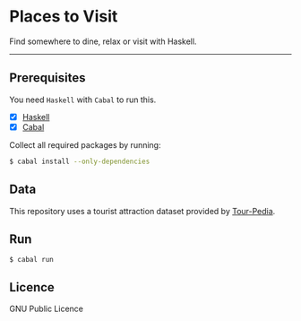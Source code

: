# Places to Visit

Find somewhere to dine, relax or visit with Haskell.

---

## Prerequisites

You need `Haskell` with `Cabal` to run this.

- [x] [Haskell](http://haskell.org/)
- [x] [Cabal](https://www.haskell.org/cabal/)

Collect all required packages by running:

```bash
$ cabal install --only-dependencies
```

## Data

This repository uses a tourist attraction dataset 
provided by [Tour-Pedia](http://tour-pedia.org/about/datasets.html). 

## Run

```
$ cabal run
```


## Licence

GNU Public Licence
